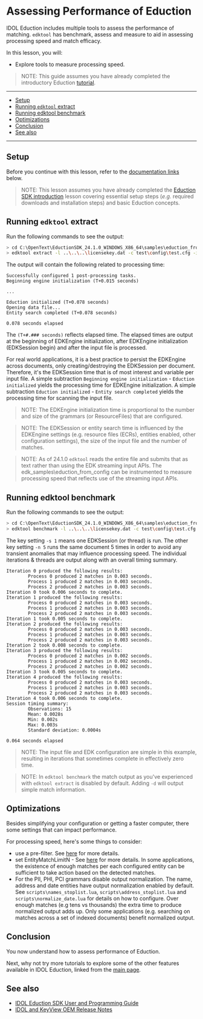 # Assessing Performance of Eduction

IDOL Eduction includes multiple tools to assess the performance of matching.  `edktool` has benchmark, assess and measure to aid in assessing processing speed and match efficacy.

In this lesson, you will:
- Explore tools to measure processing speed.

> NOTE: This guide assumes you have already completed the introductory Eduction [tutorial](./introduction.md#eduction-sdk-introduction).

---

- [Setup](#setup)
- [Running `edktool` extract](#running-edktool-extract)
- [Running edktool benchmark](#running-edktool-benchmark)
- [Optimizations](#optimizations)
- [Conclusion](#conclusion)
- [See also](#see-also)

---

## Setup

Before you continue with this lesson, refer to the [documentation links](#see-also) below.

> NOTE: This lesson assumes you have already completed the [Eduction SDK introduction](./introduction.md#eduction-sdk-introduction) lesson covering essential setup steps (*e.g.* required downloads and installation steps) and basic Eduction concepts.

## Running `edktool` extract

Run the following commands to see the output:

```sh
> cd C:\OpenText\EductionSDK_24.1.0_WINDOWS_X86_64\samples\eduction_from_config\resources
> edktool extract -l ..\..\..\licensekey.dat -c test\config\test.cfg -i test\input\input.txt -o out.xml
```

The output will contain the following related to processing time:

```
Successfully configured 1 post-processing tasks.
Beginning engine initialization (T+0.015 seconds)

...

Eduction initialized (T+0.078 seconds)
Opening data file...
Entity search completed (T+0.078 seconds)

0.078 seconds elapsed
```

The `(T+#.### seconds)` reflects elapsed time. The elapsed times are output at the beginning of EDKEngine initialization, after EDKEngine initialization (EDKSession begin) and after the input file is processed. 

For real world applications, it is a best practice to persist the EDKEngine across documents, only creating/destroying the EDKSession per document. Therefore, it's the EDKSession time that is of most interest and variable per input file. A simple subtraction `Beginning engine initialization` - `Eduction initialized` yields the processing time for EDKEngine initialization.  A simple subtraction `Eduction initialized` - `Entity search completed` yields the processing time for scanning the input file.

> NOTE: The EDKEngine initialization time is proportional to the number and size of the grammars (or ResourceFiles) that are configured.

> NOTE: The EDKSession or entity search time is influenced by the EDKEngine settings (e.g. resource files (ECRs), entities enabled, other configuration settings), the size of the input file and the number of matches. 

> NOTE: As of 24.1.0 `edktool` reads the entire file and submits that as text rather than using the EDK streaming input APIs. The edk_samples\eduction_from_config can be instrumented to measure processing speed that reflects use of the streaming input APIs.

## Running edktool benchmark

Run the following commands to see the output:

```sh
> cd C:\OpenText\EductionSDK_24.1.0_WINDOWS_X86_64\samples\eduction_from_config\resources
> edktool benchmark -l ..\..\..\licensekey.dat -c test\config\test.cfg -i test\input\input.txt -s 3 -n 5
```

The key setting `-s 1` means one EDKSession (or thread) is run. The other key setting `-n 5` runs the same document 5 times in order to avoid any transient anomalies that may influence processing speed.  The individual iterations & threads are output along with an overall timing summary.

```
Iteration 0 produced the following results:
        Process 0 produced 2 matches in 0.003 seconds.
        Process 1 produced 2 matches in 0.003 seconds.
        Process 2 produced 2 matches in 0.003 seconds.
Iteration 0 took 0.006 seconds to complete.
Iteration 1 produced the following results:
        Process 0 produced 2 matches in 0.003 seconds.
        Process 1 produced 2 matches in 0.003 seconds.
        Process 2 produced 2 matches in 0.003 seconds.
Iteration 1 took 0.005 seconds to complete.
Iteration 2 produced the following results:
        Process 0 produced 2 matches in 0.003 seconds.
        Process 1 produced 2 matches in 0.003 seconds.
        Process 2 produced 2 matches in 0.003 seconds.
Iteration 2 took 0.008 seconds to complete.
Iteration 3 produced the following results:
        Process 0 produced 2 matches in 0.002 seconds.
        Process 1 produced 2 matches in 0.002 seconds.
        Process 2 produced 2 matches in 0.002 seconds.
Iteration 3 took 0.005 seconds to complete.
Iteration 4 produced the following results:
        Process 0 produced 2 matches in 0.003 seconds.
        Process 1 produced 2 matches in 0.003 seconds.
        Process 2 produced 2 matches in 0.003 seconds.
Iteration 4 took 0.006 seconds to complete.
Session timing summary:
        Observations: 15
        Mean: 0.0028s
        Min: 0.002s
        Max: 0.003s
        Standard deviation: 0.0004s

0.064 seconds elapsed
```

> NOTE: The input file and EDK configuration are simple in this example, resulting in iterations that sometimes complete in effectively zero time.

> NOTE: In `edktool benchmark` the match output as you've experienced with `edktool extract` is disabled by default. Adding `-d` will output simple match information.

## Optimizations

Besides simplifying your configuration or getting a faster computer, there some settings that can impact performance. 

For processing speed, here's some things to consider:
- use a pre-filter.  See [here](https://www.microfocus.com/documentation/idol/IDOL_24_1/EductionSDK_24.1_Documentation/Guides/html/Content/UseEduction/PreFiltering/PreFiltering.htm) for more details.
- set EntityMatchLimitN - See [here](https://www.microfocus.com/documentation/idol/IDOL_24_1/EductionSDK_24.1_Documentation/Guides/html/Content/Configuration/Eduction/_EDU_EntityMatchLimitN.htm) for more details.  In some applications, the existence of enough matches per each configured entity can be sufficient to take action based on the detected matches.
- For the PII, PHI, PCI grammars disable output normalization.  The name, address and date entities have output normalization enabled by default. See `scripts\names_stoplist.lua`, `scripts\address_stoplist.lua` and `scripts\normalize_date.lua` for details on how to configure.  Over enough matches (e.g tens vs thousands) the extra time to produce normalized output adds up.  Only some applications (e.g. searching on matches across a set of indexed documents) benefit normalized output.

## Conclusion

You now understand how to assess performance of Eduction.

Next, why not try more tutorials to explore some of the other features available in IDOL Eduction, linked from the [main page](../README.md#capability-showcase-examples).

## See also

- [IDOL Eduction SDK User and Programming Guide](https://www.microfocus.com/documentation/idol/IDOL_24_1/EductionSDK_24.1_Documentation/Guides/html/)
- [IDOL and KeyView OEM Release Notes](https://www.microfocus.com/documentation/idol/IDOL_24_1/IDOLReleaseNotes_24.1_Documentation/idol/Content/SDKs/Eduction.htm)
